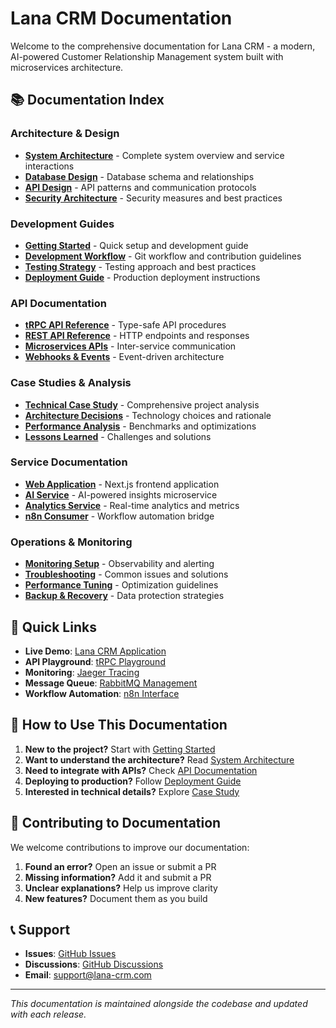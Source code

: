 # Lana CRM Documentation

Welcome to the comprehensive documentation for Lana CRM - a modern, AI-powered Customer Relationship Management system built with microservices architecture.

## 📚 Documentation Index

### Architecture & Design

- [**System Architecture**](./architecture/README.md) - Complete system overview and service interactions
- [**Database Design**](./architecture/database.md) - Database schema and relationships
- [**API Design**](./architecture/api-design.md) - API patterns and communication protocols
- [**Security Architecture**](./architecture/security.md) - Security measures and best practices

### Development Guides

- [**Getting Started**](./development/getting-started.md) - Quick setup and development guide
- [**Development Workflow**](./development/workflow.md) - Git workflow and contribution guidelines
- [**Testing Strategy**](./development/testing.md) - Testing approach and best practices
- [**Deployment Guide**](./deployment/README.md) - Production deployment instructions

### API Documentation

- [**tRPC API Reference**](./api/trpc.md) - Type-safe API procedures
- [**REST API Reference**](./api/rest.md) - HTTP endpoints and responses
- [**Microservices APIs**](./api/microservices.md) - Inter-service communication
- [**Webhooks & Events**](./api/events.md) - Event-driven architecture

### Case Studies & Analysis

- [**Technical Case Study**](./case-study/README.md) - Comprehensive project analysis
- [**Architecture Decisions**](./case-study/decisions.md) - Technology choices and rationale
- [**Performance Analysis**](./case-study/performance.md) - Benchmarks and optimizations
- [**Lessons Learned**](./case-study/lessons.md) - Challenges and solutions

### Service Documentation

- [**Web Application**](./services/web-app.md) - Next.js frontend application
- [**AI Service**](./services/ai-service.md) - AI-powered insights microservice
- [**Analytics Service**](./services/analytics-service.md) - Real-time analytics and metrics
- [**n8n Consumer**](./services/n8n-consumer.md) - Workflow automation bridge

### Operations & Monitoring

- [**Monitoring Setup**](./operations/monitoring.md) - Observability and alerting
- [**Troubleshooting**](./operations/troubleshooting.md) - Common issues and solutions
- [**Performance Tuning**](./operations/performance.md) - Optimization guidelines
- [**Backup & Recovery**](./operations/backup.md) - Data protection strategies

## 🚀 Quick Links

- **Live Demo**: [Lana CRM Application](http://localhost:3001)
- **API Playground**: [tRPC Playground](http://localhost:3001/api/trpc)
- **Monitoring**: [Jaeger Tracing](http://localhost:16686)
- **Message Queue**: [RabbitMQ Management](http://localhost:15672)
- **Workflow Automation**: [n8n Interface](http://localhost:5678)

## 📖 How to Use This Documentation

1. **New to the project?** Start with [Getting Started](./development/getting-started.md)
2. **Want to understand the architecture?** Read [System Architecture](./architecture/README.md)
3. **Need to integrate with APIs?** Check [API Documentation](./api/trpc.md)
4. **Deploying to production?** Follow [Deployment Guide](./deployment/README.md)
5. **Interested in technical details?** Explore [Case Study](./case-study/README.md)

## 🤝 Contributing to Documentation

We welcome contributions to improve our documentation:

1. **Found an error?** Open an issue or submit a PR
2. **Missing information?** Add it and submit a PR
3. **Unclear explanations?** Help us improve clarity
4. **New features?** Document them as you build

## 📞 Support

- **Issues**: [GitHub Issues](https://github.com/your-repo/issues)
- **Discussions**: [GitHub Discussions](https://github.com/your-repo/discussions)
- **Email**: support@lana-crm.com

---

_This documentation is maintained alongside the codebase and updated with each release._
